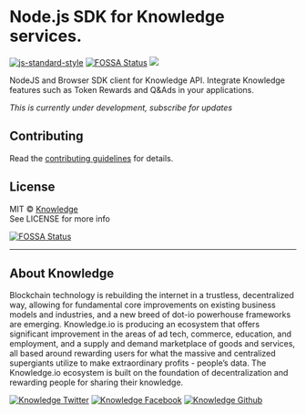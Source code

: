 # Node.js SDK for Knowledge services.

[![js-standard-style](https://img.shields.io/badge/code%20style-standard-brightgreen.svg)](http://standardjs.com/)
[![FOSSA Status](https://app.fossa.io/api/projects/git%2Bgithub.com%2Fknowledge%2Fknowledge-node-sdk.svg?type=shield)](https://app.fossa.io/projects/git%2Bgithub.com%2Fknowledge%2Fknowledge-node-sdk?ref=badge_shield)
[![](https://img.shields.io/badge/%E2%9C%93-collaborative_etiquette-brightgreen.svg)](https://git.io/col)


NodeJS and Browser SDK client for Knowledge API. Integrate Knowledge features such as Token Rewards and Q&Ads in your applications.


_This is currently under development, subscribe for updates_


## Contributing

Read the [contributing guidelines](CONTRIBUTING.md) for details.

## License

MIT © [Knowledge](http://knowledge.io)  
See LICENSE for more info

[![FOSSA Status](https://app.fossa.io/api/projects/git%2Bgithub.com%2Fknowledge%2Fknowledge-node-sdk.svg?type=large)](https://app.fossa.io/projects/git%2Bgithub.com%2Fknowledge%2Fknowledge-node-sdk?ref=badge_large)


---

## About Knowledge

Blockchain technology is rebuilding the internet in a trustless, decentralized way, allowing for fundamental core improvements on existing business models and industries, and a new breed of dot-io powerhouse frameworks are emerging. Knowledge.io is producing an ecosystem that offers significant improvement in the areas of ad tech, commerce, education, and employment, and a supply and demand marketplace of goods and services, all based around rewarding users for what the massive and centralized supergiants utilize to make extraordinary profits - people’s data. The Knowledge.io ecosystem is built on the foundation of decentralization and rewarding people for sharing their knowledge.

<!-- Please don't remove this: Grab your social icons from https://github.com/carlsednaoui/gitsocial -->

<!-- display the social media buttons in your README -->

[![Knowledge Twitter][1.1]][1]
[![Knowledge Facebook][2.1]][2]
[![Knowledge Github][3.1]][3]

<!-- links to social media icons -->
<!-- no need to change these -->

<!-- icons with padding -->

[1.1]: http://i.imgur.com/tXSoThF.png (twitter icon with padding)
[2.1]: http://i.imgur.com/P3YfQoD.png (facebook icon with padding)
[3.1]: http://i.imgur.com/0o48UoR.png (github icon with padding)

<!-- icons without padding -->

[1.2]: http://i.imgur.com/wWzX9uB.png (twitter icon without padding)
[2.2]: http://i.imgur.com/fep1WsG.png (facebook icon without padding)
[3.2]: http://i.imgur.com/9I6NRUm.png (github icon without padding)


<!-- links to your social media accounts -->
<!-- update these accordingly -->

[1]: http://www.twitter.com/KnowledgeToken
[2]: http://www.facebook.com/KnowledgeToken
[3]: http://www.github.com/knowledge

<!-- Please don't remove this: Grab your social icons from https://github.com/carlsednaoui/gitsocial -->
